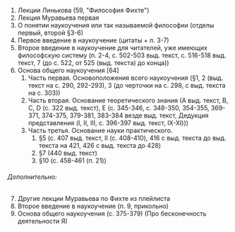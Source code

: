 1. Лекции Линькова (59, "Философия Фихте")
2. Лекция Муравьева первая
3. О понятии наукоучения или так называемой философии (отделы первый, второй §3-6)
4. Первое введение в наукоучение (цитаты + п. 3-7)
5. Второе введение в наукоучение для читателей, уже имеющих философскую систему (п. 2-4, с. 502-503 выд. текст, с. 516-518 выд. текст, 7 (до с. 522, от 525 (выд. текста) до конца))
6. Основа общего наукоучения [64]
	1. Часть первая. Основоположения всего наукоучения (§1, 2 (выд. текст на с. 290, 292-293), 3 (до черточки на с. 298, с выд. текста на с. 303))
	2. Часть вторая. Основание теоретического знания (А выд. текст, B, С, D (с. 322 выд. текст), E (с. 345-346, с. 348-350, 354-355, 369-371, 374-375, 379-381, 383-384 везде выд. текст, Дедукция представления (I, II, III, с. 396-397 выд. текст, IX-XI)))
	3. Часть третья. Основание науки практического.
		1. §5 (с. 407 выд. текст, II (с. 408-410), 416 с выд. текста до выд. текста на 421, 426 с выд. текста до 428)
		2. §7 (440 выд. текст)
		3. §10 (с. 458-461 (п. 21))
###### Дополнительно: 
7. Другие лекции Муравьева по Фихте из плейлиста
8. Второе введение в наукоучение (п. 9, прикольно)
9. Основа общего наукоучения (с. 375-379) (Про бесконечность деятельности Я)
